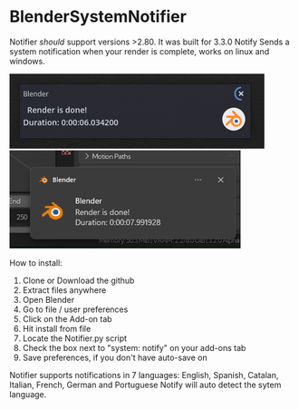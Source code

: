 # BlenderSystemNotifier
Notifier *should* support versions >2.80. It was built for 3.3.0
Notify Sends a system notification when your render is complete, 
works on linux and windows.

![](images/Screenshot_linux.png) ![](images/Screenshot_windows.png)

How to install:

1.  Clone or Download the github
3.  Extract files anywhere
4.  Open Blender
5.  Go to file / user preferences
6.  Click on the Add-on tab
7.  Hit install from file
8.  Locate the Notifier.py script
7.  Check the box next to "system: notify" on your add-ons tab
8.  Save preferences, if you don't have auto-save on


Notifier supports notifications in 7 languages: English, Spanish, Catalan, Italian, French, German and Portuguese
Notify will auto detect the sytem language.
